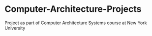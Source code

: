 # Computer-Architecture-Projects
Project as part of Computer Architecture Systems course at New York University
